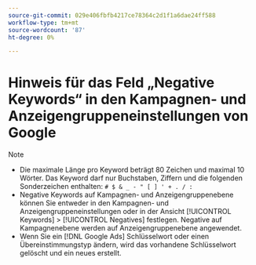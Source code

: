 ```yaml
---
source-git-commit: 029e406fbfb4217ce78364c2d1f1a6dae24ff588
workflow-type: tm+mt
source-wordcount: '87'
ht-degree: 0%

---
```

# Hinweis für das Feld „Negative Keywords“ in den Kampagnen- und Anzeigengruppeneinstellungen von Google

>[!NOTE]
>
>* Die maximale Länge pro Keyword beträgt 80 Zeichen und maximal 10 Wörter. Das Keyword darf nur Buchstaben, Ziffern und die folgenden Sonderzeichen enthalten: `# $ & _ - " [ ] ' + . / :`
>* Negative Keywords auf Kampagnen- und Anzeigengruppenebene können Sie entweder in den Kampagnen- und Anzeigengruppeneinstellungen oder in der Ansicht [!UICONTROL Keywords] > [!UICONTROL Negatives] festlegen. Negative auf Kampagnenebene werden auf Anzeigengruppenebene angewendet.
>* Wenn Sie ein [!DNL Google Ads] Schlüsselwort oder einen Übereinstimmungstyp ändern, wird das vorhandene Schlüsselwort gelöscht und ein neues erstellt.
